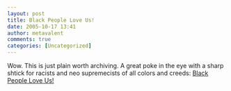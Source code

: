 ```yaml
---
layout: post
title: Black People Love Us!
date: 2005-10-17 13:41
author: metavalent
comments: true
categories: [Uncategorized]
---
```

Wow.  This is just plain worth archiving.  A great poke in the eye with a sharp shtick for racists and neo supremecists of all colors and creeds: <a href="http://www.blackpeopleloveus.com/testimonials.html">Black People Love Us!</a>
